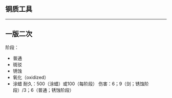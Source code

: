 ## 铜质工具
---
一版二次
---

阶段：
- 普通
- 斑驳
- 锈蚀
- 氧化（oxidized）
- 涂蜡
耐久：500（涂蜡）或100（每阶段）
伤害：6；9（剑；锈蚀阶段）/3；6（普通；锈蚀阶段）